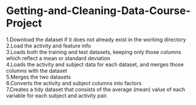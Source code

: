 # Getting-and-Cleaning-Data-Course-Project

1.Download the dataset if it does not already exist in the working directory  
2.Load the activity and feature info  
3.Loads both the training and test datasets, keeping only those columns which reflect a mean or standard deviation  
4.Loads the activity and subject data for each dataset, and merges those columns with the dataset  
5.Merges the two datasets  
6.Converts the activity and subject columns into factors  
7.Creates a tidy dataset that consists of the average (mean) value of each variable for each subject and activity pair.  